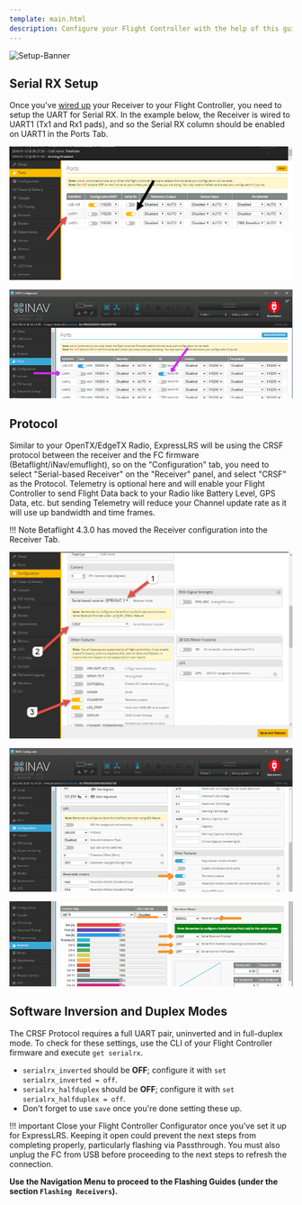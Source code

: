 ```yaml
---
template: main.html
description: Configure your Flight Controller with the help of this guide.
---
```


![Setup-Banner](https://raw.githubusercontent.com/ExpressLRS/ExpressLRS-hardware/master/img/quick-start.png)

## Serial RX Setup

Once you've [wired up](./wiring-up.md) your Receiver to your Flight Controller, you need to setup the UART for Serial RX. In the example below, the Receiver is wired to UART1 (Tx1 and Rx1 pads), and so the Serial RX column should be enabled on UART1 in the Ports Tab.

![Ports Tab](../../assets/images/PortsTab.png)

![INAV Ports](../../assets/images/FC-portsconfig-INAV.png)

## Protocol

Similar to your OpenTX/EdgeTX Radio, ExpressLRS will be using the CRSF protocol between the receiver and the FC firmware (Betaflight/iNav/emuflight), so on the "Configuration" tab, you need to select "Serial-based Receiver" on the "Receiver" panel, and select "CRSF" as the Protocol. Telemetry is optional here and will enable your Flight Controller to send Flight Data back to your Radio like Battery Level, GPS Data, etc. but sending Telemetry will reduce your Channel update rate as it will use up bandwidth and time frames.

!!! Note
    Betaflight 4.3.0 has moved the Receiver configuration into the Receiver Tab.

![Conf Tab](../../assets/images/ConfigurationTab.png)

![INAV Config](../../assets/images/FC-config-INAV.png)

![INAV Config](../../assets/images/FC-rxconfig-INAV.png)

## Software Inversion and Duplex Modes

The CRSF Protocol requires a full UART pair, uninverted and in full-duplex mode. To check for these settings, use the CLI of your Flight Controller firmware and execute `get serialrx`.

- `serialrx_inverted` should be **OFF**; configure it with `set serialrx_inverted = off`.
- `serialrx_halfduplex` should be **OFF**; configure it with `set serialrx_halfduplex = off`.
- Don't forget to use `save` once you're done setting these up.

!!! important
    Close your Flight Controller Configurator once you've set it up for ExpressLRS. Keeping it open could prevent the next steps from completing properly, particularly flashing via Passthrough. You must also unplug the FC from USB before proceeding to the next steps to refresh the connection.

**Use the Navigation Menu to proceed to the Flashing Guides (under the section `Flashing Receivers`).**
